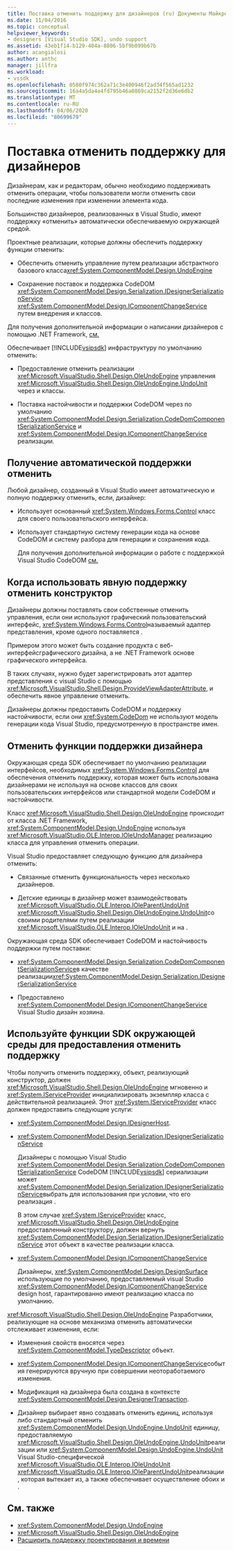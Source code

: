 ```yaml
---
title: Поставка отменить поддержку для дизайнеров (ru) Документы Майкрософт
ms.date: 11/04/2016
ms.topic: conceptual
helpviewer_keywords:
- designers [Visual Studio SDK], undo support
ms.assetid: 43eb1f14-b129-404a-8806-5bf9b099b67b
author: acangialosi
ms.author: anthc
manager: jillfra
ms.workload:
- vssdk
ms.openlocfilehash: 0580f974c362a71c3e400946f2ad34f565ad1232
ms.sourcegitcommit: 16a4a5da4a4fd795b46a0869ca2152f2d36e6db2
ms.translationtype: MT
ms.contentlocale: ru-RU
ms.lasthandoff: 04/06/2020
ms.locfileid: "80699679"
---
```

# <a name="supply-undo-support-to-designers"></a>Поставка отменить поддержку для дизайнеров

Дизайнерам, как и редакторам, обычно необходимо поддерживать отменить операции, чтобы пользователи могли отменить свои последние изменения при изменении элемента кода.

Большинство дизайнеров, реализованных в Visual Studio, имеют поддержку «отменить» автоматически обеспечиваемую окружающей средой.

Проектные реализации, которые должны обеспечить поддержку функции отменить:

- Обеспечить отменить управление путем реализации абстрактного базового класса<xref:System.ComponentModel.Design.UndoEngine>

- Сохранение поставок и поддержка CodeDOM <xref:System.ComponentModel.Design.Serialization.IDesignerSerializationService> <xref:System.ComponentModel.Design.IComponentChangeService> путем внедрения и классов.

Для получения дополнительной информации о написании дизайнеров с помощью .NET Framework, [см.](/previous-versions/37899azc(v=vs.140))

Обеспечивает [!INCLUDE[vsipsdk](../extensibility/includes/vsipsdk_md.md)] инфраструктуру по умолчанию отменить:

- Предоставление отменить реализации <xref:Microsoft.VisualStudio.Shell.Design.OleUndoEngine> управления <xref:Microsoft.VisualStudio.Shell.Design.OleUndoEngine.UndoUnit> через и классы.

- Поставка настойчивости и поддержки CodeDOM через по умолчанию <xref:System.ComponentModel.Design.Serialization.CodeDomComponentSerializationService> и <xref:System.ComponentModel.Design.IComponentChangeService> реализации.

## <a name="obtain-undo-support-automatically"></a>Получение автоматической поддержки отменить

Любой дизайнер, созданный в Visual Studio имеет автоматическую и полную поддержку отменить, если, дизайнер:

- Использует основанный <xref:System.Windows.Forms.Control> класс для своего пользовательского интерфейса.

- Использует стандартную систему генерации кода на основе CodeDOM и систему разбора для генерации и сохранения кода.

   Для получения дополнительной информации о работе с поддержкой Visual Studio CodeDOM [см.](/dotnet/framework/reflection-and-codedom/dynamic-source-code-generation-and-compilation)

## <a name="when-to-use-explicit-designer-undo-support"></a>Когда использовать явную поддержку отменить конструктор
 Дизайнеры должны поставлять свои собственные отменить управления, если они используют графический пользовательский интерфейс, <xref:System.Windows.Forms.Control>называемый адаптер представления, кроме одного поставляется .

 Примером этого может быть создание продукта с веб-интерфейсграфического дизайна, а не .NET Framework основе графического интерфейса.

 В таких случаях, нужно будет зарегистрировать этот адаптер представления с visual Studio с помощью <xref:Microsoft.VisualStudio.Shell.Design.ProvideViewAdapterAttribute>, и обеспечить явное управление отменить.

 Дизайнеры должны предоставить CodeDOM и поддержку настойчивости, если они <xref:System.CodeDom> не используют модель генерации кода Visual Studio, предусмотренную в пространстве имен.

## <a name="undo-support-features-of-the-designer"></a>Отменить функции поддержки дизайнера
 Окружающая среда SDK обеспечивает по умолчанию реализации интерфейсов, необходимых <xref:System.Windows.Forms.Control> для обеспечения отменить поддержку, которая может быть использована дизайнерами не используя на основе классов для своих пользовательских интерфейсов или стандартной модели CodeDOM и настойчивости.

 Класс <xref:Microsoft.VisualStudio.Shell.Design.OleUndoEngine> происходит от класса .NET Framework, <xref:System.ComponentModel.Design.UndoEngine> используя <xref:Microsoft.VisualStudio.OLE.Interop.IOleUndoManager> реализацию класса для управления отменить операции.

 Visual Studio предоставляет следующую функцию для дизайнера отменить:

- Связанные отменить функциональность через несколько дизайнеров.

- Детские единицы в дизайнер может взаимодействовать <xref:Microsoft.VisualStudio.OLE.Interop.IOleParentUndoUnit> <xref:Microsoft.VisualStudio.Shell.Design.OleUndoEngine.UndoUnit>со своими родителями путем реализации <xref:Microsoft.VisualStudio.OLE.Interop.IOleUndoUnit> и на .

Окружающая среда SDK обеспечивает CodeDOM и настойчивость поддержки путем поставки:

- <xref:System.ComponentModel.Design.Serialization.CodeDomComponentSerializationService>в качестве реализации<xref:System.ComponentModel.Design.Serialization.IDesignerSerializationService>

- Предоставлено <xref:System.ComponentModel.Design.IComponentChangeService> Visual Studio дизайн хозяина.

## <a name="use-the-environment-sdk-features-to-supply-undo-support"></a>Используйте функции SDK окружающей среды для предоставления отменить поддержку

Чтобы получить отменить поддержку, объект, реализующий конструктор, должен <xref:Microsoft.VisualStudio.Shell.Design.OleUndoEngine> мгновенно и <xref:System.IServiceProvider> инициализировать экземпляр класса с действительной реализацией. Этот <xref:System.IServiceProvider> класс должен предоставить следующие услуги:

- <xref:System.ComponentModel.Design.IDesignerHost>.

- <xref:System.ComponentModel.Design.Serialization.IDesignerSerializationService>

   Дизайнеры с помощью Visual Studio <xref:System.ComponentModel.Design.Serialization.CodeDomComponentSerializationService> CodeDOM [!INCLUDE[vsipsdk](../extensibility/includes/vsipsdk_md.md)] сериализации может <xref:System.ComponentModel.Design.Serialization.IDesignerSerializationService>выбрать для использования при условии, что его реализация .

   В этом случае <xref:System.IServiceProvider> класс, <xref:Microsoft.VisualStudio.Shell.Design.OleUndoEngine> предоставленный конструктору, должен вернуть <xref:System.ComponentModel.Design.Serialization.IDesignerSerializationService> этот объект в качестве реализации класса.

- <xref:System.ComponentModel.Design.IComponentChangeService>

   Дизайнеры, <xref:System.ComponentModel.Design.DesignSurface> использующие по умолчанию, предоставляемый visual Studio <xref:System.ComponentModel.Design.IComponentChangeService> design host, гарантированно имеют реализацию класса по умолчанию.

<xref:Microsoft.VisualStudio.Shell.Design.OleUndoEngine> Разработчики, реализующие на основе механизма отменить автоматически отслеживает изменения, если:

- Изменения свойств вносятся через <xref:System.ComponentModel.TypeDescriptor> объект.

- <xref:System.ComponentModel.Design.IComponentChangeService>события генерируются вручную при совершении неотоработаемого изменения.

- Модификация на дизайнера была создана в контексте <xref:System.ComponentModel.Design.DesignerTransaction>.

- Дизайнер выбирает явно создавать отменить единиц, используя либо стандартный отменить <xref:System.ComponentModel.Design.UndoEngine.UndoUnit> единицу, предоставляемую <xref:Microsoft.VisualStudio.Shell.Design.OleUndoEngine.UndoUnit>реализации или <xref:System.ComponentModel.Design.UndoEngine.UndoUnit> Visual Studio-специфической <xref:Microsoft.VisualStudio.OLE.Interop.IOleUndoUnit> <xref:Microsoft.VisualStudio.OLE.Interop.IOleParentUndoUnit>реализации , которая вытекает из, а также обеспечивает осуществление обоих и .

## <a name="see-also"></a>См. также

- <xref:System.ComponentModel.Design.UndoEngine>
- <xref:Microsoft.VisualStudio.Shell.Design.OleUndoEngine>
- [Расширить поддержку проектирования и времени](/previous-versions/37899azc(v=vs.140))
